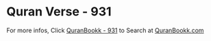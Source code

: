 # Quran Verse - 931 

For more infos, Click [QuranBookk - 931](https://www.quranbookk.com/quran/search?q=931) to Search at [QuranBookk.com](http://quranbookk.com/)